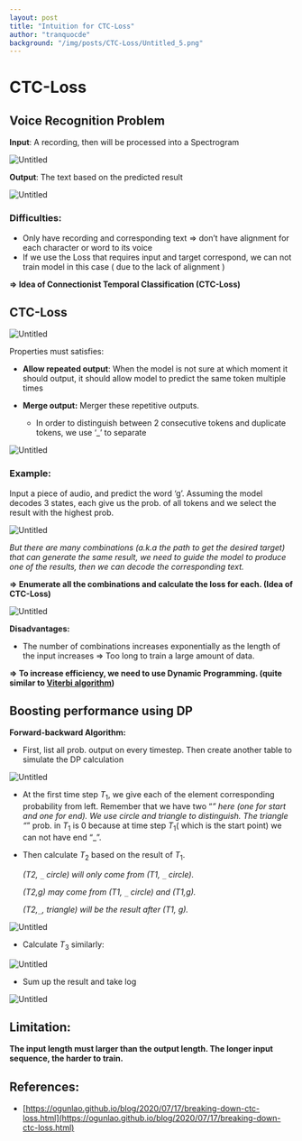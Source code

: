 ```yaml
---
layout: post
title: "Intuition for CTC-Loss"
author: "tranquocde"
background: "/img/posts/CTC-Loss/Untitled_5.png"
---
```

# CTC-Loss


## Voice Recognition Problem

**Input**:  A recording, then will be processed into a Spectrogram

![Untitled](/img/posts/CTC-Loss/Untitled.png)

**Output**: The text based on the predicted result

![Untitled](/img/posts/CTC-Loss/Untitled_1.png)

### Difficulties:

- Only have recording and corresponding text ⇒ don’t have alignment for each character or word to its voice
- If we use the Loss that requires input and target correspond, we can not train model in this case ( due to the lack of alignment )

**⇒ Idea of Connectionist Temporal Classification (CTC-Loss)**

## CTC-Loss

![Untitled](/img/posts/CTC-Loss/Untitled_2.png)

Properties must satisfies:

- **Allow repeated output**: When the model is not sure at which moment it should output, it should allow model to predict the same token multiple times

- **Merge output:** Merger these repetitive outputs.
    - In order to distinguish between 2 consecutive tokens and duplicate tokens, we use ‘_’ to separate
    

![Untitled](/img/posts/CTC-Loss/Untitled_3.png)

### Example:

Input a piece of audio, and predict the word ‘g’. Assuming the model decodes 3 states, each give us the prob. of all tokens and we select the result with the highest prob.

![Untitled](/img/posts/CTC-Loss/Untitled_4.png)

*But there are many combinations (a.k.a the path to get the desired target) that can generate the same result, we need to guide the model to produce one of the results, then we can decode the corresponding text.*

**⇒ Enumerate all the combinations and calculate the loss for each. (Idea of CTC-Loss)**

![Untitled](/img/posts/CTC-Loss/Untitled_5.png)

 

**Disadvantages:**

- The number of combinations increases exponentially as the length of the input increases ⇒ Too long to train a large amount of data.

**⇒ To increase efficiency, we need to use Dynamic Programming. (quite similar to [Viterbi algorithm](https://en.wikipedia.org/wiki/Viterbi_algorithm))**

## Boosting performance using DP

**Forward-backward Algorithm:**

- First, list all prob. output on every timestep. Then create another table to simulate the DP calculation

![Untitled](/img/posts/CTC-Loss/Untitled_6.png)

- At the first time step $T_1$, we give each of the element corresponding probability from left. Remember that we have two “_” here (one for start and one for end). We use circle and triangle to distinguish. The triangle “_” prob. in $T_1$ is 0 because at time step $T_1$( which is the start point) we can not have end “_”.

- Then calculate $T_2$ based on the result of $T_1$.
    
    *(T2, `_` circle) will only come from (T1, `_` circle).*
    
    *(T2,g) may come from (T1, `_` circle) and (T1,g).*
    
    *(T2,`_`, triangle) will be the result after (T1, g).*
    

![Untitled](/img/posts/CTC-Loss/Untitled_7.png)

- Calculate $T_3$ similarly:

![Untitled](/img/posts/CTC-Loss/Untitled_8.png)

- Sum up the result and take log

![Untitled](/img/posts/CTC-Loss/Untitled_9.png)


## Limitation:


**The input length must larger than the output length. The longer input sequence, the harder to train.**


## References:


- [https://ogunlao.github.io/blog/2020/07/17/breaking-down-ctc-loss.html](https://ogunlao.github.io/blog/2020/07/17/breaking-down-ctc-loss.html)